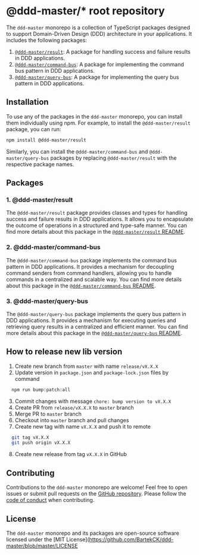 # @ddd-master/* root repository

The `ddd-master` monorepo is a collection of TypeScript packages designed to support Domain-Driven Design (DDD) architecture in your applications. It includes the following packages:

1. [`@ddd-master/result`](https://github.com/BartekCK/ddd-master/tree/master/libs/result): A package for handling success and failure results in DDD applications.
2. [`@ddd-master/command-bus`](https://github.com/BartekCK/ddd-master/tree/master/libs/command-bus): A package for implementing the command bus pattern in DDD applications.
3. [`@ddd-master/query-bus`](https://github.com/BartekCK/ddd-master/tree/master/libs/query-bus): A package for implementing the query bus pattern in DDD applications.

## Installation

To use any of the packages in the `ddd-master` monorepo, you can install them individually using npm. For example, to install the `@ddd-master/result` package, you can run:

```bash
npm install @ddd-master/result
```

Similarly, you can install the `@ddd-master/command-bus` and `@ddd-master/query-bus` packages by replacing `@ddd-master/result` with the respective package names.

## Packages

### 1. @ddd-master/result

The `@ddd-master/result` package provides classes and types for handling success and failure results in DDD applications. It allows you to encapsulate the outcome of operations in a structured and type-safe manner. You can find more details about this package in the [`@ddd-master/result` README](https://github.com/BartekCK/ddd-master/tree/master/libs/result).

### 2. @ddd-master/command-bus

The `@ddd-master/command-bus` package implements the command bus pattern in DDD applications. It provides a mechanism for decoupling command senders from command handlers, allowing you to handle commands in a centralized and scalable way. You can find more details about this package in the [`@ddd-master/command-bus` README](https://github.com/BartekCK/ddd-master/tree/master/libs/command-bus).

### 3. @ddd-master/query-bus

The `@ddd-master/query-bus` package implements the query bus pattern in DDD applications. It provides a mechanism for executing queries and retrieving query results in a centralized and efficient manner. You can find more details about this package in the [`@ddd-master/query-bus` README](https://github.com/BartekCK/ddd-master/tree/master/libs/query-bus).

## How to release new lib version
1. Create new branch from `master` with name `release/vX.X.X`
2. Update version in `package.json` and `package-lock.json` files by command
```bash
  npm run bump:patch:all
```
3. Commit changes with message `chore: bump version to vX.X.X`
4. Create PR from `release/vX.X.X` to `master` branch
5. Merge PR to `master` branch
6. Checkout into `master` branch and pull changes
7. Create new tag with name `vX.X.X` and push it to remote
```bash
  git tag vX.X.X
  git push origin vX.X.X
```
8. Create new release from tag `vX.X.X` in GitHub

## Contributing

Contributions to the `ddd-master` monorepo are welcome! Feel free to open issues or submit pull requests on the [GitHub repository](https://github.com/BartekCK/ddd-master). Please follow the [code of conduct](https://github.com/BartekCK/ddd-master/blob/master/CODE_OF_CONDUCT.md) when contributing.

## License

The `ddd-master` monorepo and its packages are open-source software licensed under the [MIT License](https://github.com/BartekCK/ddd-master/blob/master/LICENSE

